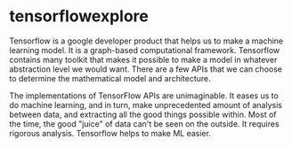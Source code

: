 # tensorflowexplore
Tensorflow is a google developer product that helps us to make a machine learning model. It is a graph-based computational framework. Tensorflow contains many toolkit that makes it possible to make a model in whatever abstraction level we would want. There are a few APIs that we can choose to determine the mathematical model and architecture.

The implementations of TensorFlow APIs are unimaginable. It eases us to do machine learning, and in turn, make unprecedented amount of analysis between data, and extracting all the good things possible within. Most of the time, the good "juice" of data can't be seen on the outside. It requires rigorous analysis. Tensorflow helps to make ML easier.
